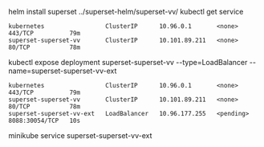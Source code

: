 helm install superset ../superset-helm/superset-vv/
kubectl get service

```
kubernetes                 ClusterIP      10.96.0.1       <none>        443/TCP          79m
superset-superset-vv       ClusterIP      10.101.89.211   <none>        80/TCP           78m
```

kubectl expose deployment superset-superset-vv --type=LoadBalancer --name=superset-superset-vv-ext

```
kubernetes                 ClusterIP      10.96.0.1       <none>        443/TCP          79m
superset-superset-vv       ClusterIP      10.101.89.211   <none>        80/TCP           78m
superset-superset-vv-ext   LoadBalancer   10.96.177.255   <pending>     8088:30054/TCP   10s
```

minikube service superset-superset-vv-ext

